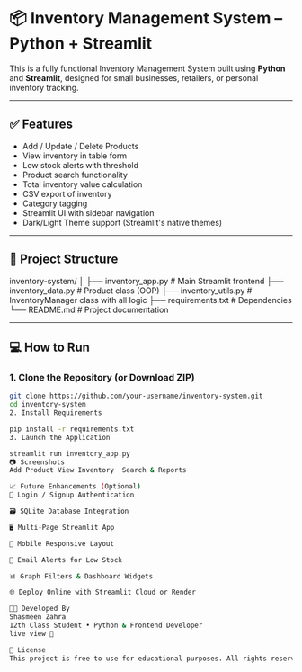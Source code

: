 # 📦 Inventory Management System – Python + Streamlit

This is a fully functional Inventory Management System built using **Python** and **Streamlit**, designed for small businesses, retailers, or personal inventory tracking.

---

## ✅ Features

- Add / Update / Delete Products
- View inventory in table form
- Low stock alerts with threshold
- Product search functionality
- Total inventory value calculation
- CSV export of inventory
- Category tagging
- Streamlit UI with sidebar navigation
- Dark/Light Theme support (Streamlit's native themes)

---

## 📂 Project Structure

inventory-system/
│
├── inventory_app.py # Main Streamlit frontend
├── inventory_data.py # Product class (OOP)
├── inventory_utils.py # InventoryManager class with all logic
├── requirements.txt # Dependencies
└── README.md # Project documentation

---

## 💻 How to Run

### 1. Clone the Repository (or Download ZIP)

```bash
git clone https://github.com/your-username/inventory-system.git
cd inventory-system
2. Install Requirements

pip install -r requirements.txt
3. Launch the Application

streamlit run inventory_app.py
📷 Screenshots
Add Product	View Inventory	Search & Reports

📈 Future Enhancements (Optional)
🔐 Login / Signup Authentication

🗃️ SQLite Database Integration

🖥️ Multi-Page Streamlit App

📱 Mobile Responsive Layout

📧 Email Alerts for Low Stock

📊 Graph Filters & Dashboard Widgets

🌐 Deploy Online with Streamlit Cloud or Render

👩‍💻 Developed By
Shasmeen Zahra
12th Class Student • Python & Frontend Developer
live view 🔗

🏁 License
This project is free to use for educational purposes. All rights reserved © 2025.
